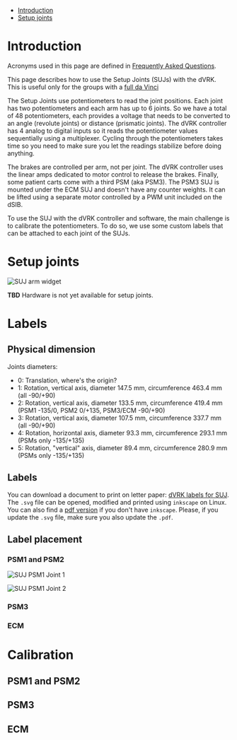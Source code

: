<!--ts-->
   * [Introduction](#introduction)
   * [Setup joints](#setup-joints)

<!-- Added by: adeguet1, at: 2019-08-06T12:14-04:00 -->

<!--te-->

# Introduction

Acronyms used in this page are defined in [Frequently Asked Questions](/jhu-dvrk/sawIntuitiveResearchKit/wiki/FAQ).

This page describes how to use the Setup Joints (SUJs) with the dVRK.  This is useful only for the groups with a [full da Vinci](/jhu-dvrk/sawIntuitiveResearchKit/wiki/Full-da-Vinci.md)

The Setup Joints use potentiometers to read the joint positions.   Each joint has two potentiometers and each arm has up to 6 joints.  So we have a total of 48 potentiometers, each provides a voltage that needs to be converted to an angle (revolute joints) or distance (prismatic joints).  The dVRK controller has 4 analog to digital inputs so it reads the potentiometer values sequentially using a multiplexer.  Cycling through the potentiometers takes time so you need to make sure you let the readings stabilize before doing anything.

The brakes are controlled per arm, not per joint.  The dVRK controller uses the linear amps dedicated to motor control to release the brakes.  Finally, some patient carts come with a third PSM (aka PSM3).  The PSM3 SUJ is mounted under the ECM SUJ and doesn't have any counter weights.  It can be lifted using a separate motor controlled by a PWM unit included on the dSIB.

To use the SUJ with the dVRK controller and software, the main challenge is to calibrate the potentiometers.  To do so, we use some custom labels that can be attached to each joint of the SUJs.

# Setup joints

![SUJ arm widget](/jhu-dvrk/sawIntuitiveResearchKit/wiki/assets/gui/dvrk-gui-arm-suj.png)

**TBD**  Hardware is not yet available for setup joints.

# Labels

## Physical dimension

Joints diameters:
* 0: Translation, where's the origin?
* 1: Rotation, vertical axis, diameter 147.5 mm, circumference 463.4 mm (all -90/+90)  
* 2: Rotation, vertical axis, diameter 133.5 mm, circumference 419.4 mm (PSM1 -135/0, PSM2 0/+135, PSM3/ECM -90/+90) 
* 3: Rotation, vertical axis, diameter 107.5 mm, circumference 337.7 mm (all -90/+90)
* 4: Rotation, horizontal axis, diameter 93.3 mm, circumference 293.1 mm (PSMs only -135/+135)
* 5: Rotation, "vertical" axis, diameter 89.4 mm, circumference 280.9 mm (PSMs only -135/+135)

## Labels

You can download a document to print on letter paper: [dVRK labels for SUJ](/jhu-dvrk/sawIntuitiveResearchKit/wiki/suj-labels.svg).  The `.svg` file can be opened, modified and printed using `inkscape` on Linux.  You can also find a [pdf version](/jhu-dvrk/sawIntuitiveResearchKit/wiki/suj-labels.pdf) if you don't have `inkscape`.  Please, if you update the `.svg` file, make sure you also update the `.pdf`.

## Label placement

### PSM1 and PSM2

![SUJ PSM1 Joint 1](/jhu-dvrk/sawIntuitiveResearchKit/wiki/assets/gui/SUJ-ECM-joint-1.jpg)

![SUJ PSM1 Joint 2](/jhu-dvrk/sawIntuitiveResearchKit/wiki/assets/gui/SUJ-ECM-joint-2.jpg)
### PSM3

### ECM


# Calibration

## PSM1 and PSM2


## PSM3

## ECM
